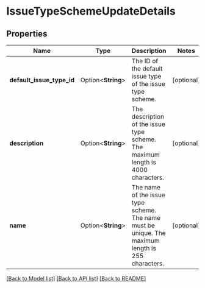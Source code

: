 # IssueTypeSchemeUpdateDetails

## Properties

Name | Type | Description | Notes
------------ | ------------- | ------------- | -------------
**default_issue_type_id** | Option<**String**> | The ID of the default issue type of the issue type scheme. | [optional]
**description** | Option<**String**> | The description of the issue type scheme. The maximum length is 4000 characters. | [optional]
**name** | Option<**String**> | The name of the issue type scheme. The name must be unique. The maximum length is 255 characters. | [optional]

[[Back to Model list]](../README.md#documentation-for-models) [[Back to API list]](../README.md#documentation-for-api-endpoints) [[Back to README]](../README.md)


